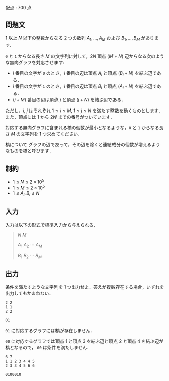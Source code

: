 配点 : $700$ 点

## 問題文

$1$ 以上 $N$ 以下の整数からなる $2$ つの数列 $A_1,\ldots, A_M$ および $B_1,\ldots,B_M$ があります．

`0` と `1` からなる長さ $M$ の文字列に対して，$2N$ 頂点 $(M+N)$ 辺からなる次のような無向グラフを対応させます: 

- $i$ 番目の文字が `0` のとき，$i$ 番目の辺は頂点 $A_i$ と頂点 $(B_i+N)$ を結ぶ辺である．
- $i$ 番目の文字が `1` のとき，$i$ 番目の辺は頂点 $B_i$ と頂点 $(A_i+N)$ を結ぶ辺である．
- $(j+M)$ 番目の辺は頂点 $j$ と頂点 $(j+N)$ を結ぶ辺である．

ただし，$i$, $j$ はそれぞれ $1 \leq i \leq M$, $1 \leq j \leq N$ を満たす整数を動くものとします．
また，頂点には $1$ から $2N$ までの番号がついています．

対応する無向グラフに含まれる橋の個数が最小となるような，`0` と `1` からなる長さ $M$ の文字列を $1$ つ求めてください．

橋について
グラフの辺であって，その辺を除くと連結成分の個数が増えるようなものを橋と呼びます．

## 制約

- $1 \leq N \leq 2 \times 10^5$
- $1 \leq M \leq 2 \times 10^5$
- $1 \leq A_i, B_i \leq N$

## 入力

入力は以下の形式で標準入力から与えられる．

> $N$ $M$
> 
> $A_1$ $A_2$ $\cdots$ $A_M$
> 
> $B_1$ $B_2$ $\cdots$ $B_M$

## 出力

条件を満たすような文字列を $1$ つ出力せよ．答えが複数存在する場合，いずれを出力してもかまわない．

```input1
2 2
1 1
2 2
```

```output1
01
```

`01` に対応するグラフには橋が存在しません．

`00` に対応するグラフでは頂点 $1$ と頂点 $3$ を結ぶ辺と頂点 $2$ と頂点 $4$ を結ぶ辺が橋となるので，
`00` は条件を満たしません．

```input2
6 7
1 1 2 3 4 4 5
2 3 3 4 5 6 6
```

```output2
0100010
```
